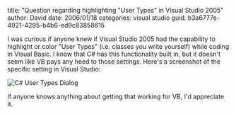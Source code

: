 
title: "Question regarding highlighting \"User Types\" in Visual Studio 2005"
author: David
date: 2006/01/18
categories: visual studio
guid: b3a6777e-4921-4295-b4b6-ed9c83858615

I was curious if anyone knew if Visual Studio 2005 had the capability to highlight or color "User Types" (i.e. classes you write yourself) while coding in Visual Basic. I know that C# has this functionality built in, but it doesn't seem like VB pays any heed to those settings. Here's a screenshot of the specific setting in Visual Studio:

![C# User Types Dialog](http://mohundro.com/blog/content/binary/2006-01-18_0001.jpeg)

If anyone knows anything about getting that working for VB, I'd appreciate it.

